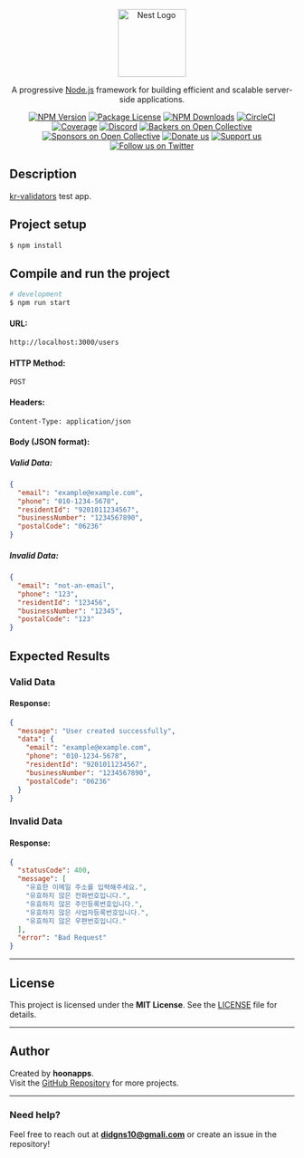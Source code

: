 <p align="center">
  <a href="http://nestjs.com/" target="blank"><img src="https://nestjs.com/img/logo-small.svg" width="120" alt="Nest Logo" /></a>
</p>

[circleci-image]: https://img.shields.io/circleci/build/github/nestjs/nest/master?token=abc123def456
[circleci-url]: https://circleci.com/gh/nestjs/nest

  <p align="center">A progressive <a href="http://nodejs.org" target="_blank">Node.js</a> framework for building efficient and scalable server-side applications.</p>
    <p align="center">
<a href="https://www.npmjs.com/~nestjscore" target="_blank"><img src="https://img.shields.io/npm/v/@nestjs/core.svg" alt="NPM Version" /></a>
<a href="https://www.npmjs.com/~nestjscore" target="_blank"><img src="https://img.shields.io/npm/l/@nestjs/core.svg" alt="Package License" /></a>
<a href="https://www.npmjs.com/~nestjscore" target="_blank"><img src="https://img.shields.io/npm/dm/@nestjs/common.svg" alt="NPM Downloads" /></a>
<a href="https://circleci.com/gh/nestjs/nest" target="_blank"><img src="https://img.shields.io/circleci/build/github/nestjs/nest/master" alt="CircleCI" /></a>
<a href="https://coveralls.io/github/nestjs/nest?branch=master" target="_blank"><img src="https://coveralls.io/repos/github/nestjs/nest/badge.svg?branch=master#9" alt="Coverage" /></a>
<a href="https://discord.gg/G7Qnnhy" target="_blank"><img src="https://img.shields.io/badge/discord-online-brightgreen.svg" alt="Discord"/></a>
<a href="https://opencollective.com/nest#backer" target="_blank"><img src="https://opencollective.com/nest/backers/badge.svg" alt="Backers on Open Collective" /></a>
<a href="https://opencollective.com/nest#sponsor" target="_blank"><img src="https://opencollective.com/nest/sponsors/badge.svg" alt="Sponsors on Open Collective" /></a>
  <a href="https://paypal.me/kamilmysliwiec" target="_blank"><img src="https://img.shields.io/badge/Donate-PayPal-ff3f59.svg" alt="Donate us"/></a>
    <a href="https://opencollective.com/nest#sponsor"  target="_blank"><img src="https://img.shields.io/badge/Support%20us-Open%20Collective-41B883.svg" alt="Support us"></a>
  <a href="https://twitter.com/nestframework" target="_blank"><img src="https://img.shields.io/twitter/follow/nestframework.svg?style=social&label=Follow" alt="Follow us on Twitter"></a>
</p>
  <!--[![Backers on Open Collective](https://opencollective.com/nest/backers/badge.svg)](https://opencollective.com/nest#backer)
  [![Sponsors on Open Collective](https://opencollective.com/nest/sponsors/badge.svg)](https://opencollective.com/nest#sponsor)-->

## Description

[kr-validators](https://github.com/hoonapps/kr-validators) test app.

## Project setup

```bash
$ npm install
```

## Compile and run the project

```bash
# development
$ npm run start

```

#### URL:

```bash
http://localhost:3000/users
```

#### HTTP Method:

`POST`

#### Headers:

```bash
Content-Type: application/json
```

#### Body (JSON format):

##### Valid Data:

```json
{
  "email": "example@example.com",
  "phone": "010-1234-5678",
  "residentId": "9201011234567",
  "businessNumber": "1234567890",
  "postalCode": "06236"
}
```

##### Invalid Data:

```json
{
  "email": "not-an-email",
  "phone": "123",
  "residentId": "123456",
  "businessNumber": "12345",
  "postalCode": "123"
}
```

## Expected Results

### Valid Data

#### Response:

```json
{
  "message": "User created successfully",
  "data": {
    "email": "example@example.com",
    "phone": "010-1234-5678",
    "residentId": "9201011234567",
    "businessNumber": "1234567890",
    "postalCode": "06236"
  }
}
```

### Invalid Data

#### Response:

```json
{
  "statusCode": 400,
  "message": [
    "유효한 이메일 주소를 입력해주세요.",
    "유효하지 않은 전화번호입니다.",
    "유효하지 않은 주민등록번호입니다.",
    "유효하지 않은 사업자등록번호입니다.",
    "유효하지 않은 우편번호입니다."
  ],
  "error": "Bad Request"
}
```

---

## License

This project is licensed under the **MIT License**. See the [LICENSE](./LICENSE) file for details.

---

## Author

Created by **hoonapps**.  
Visit the [GitHub Repository](https://github.com/hoonapps) for more projects.

---

### Need help?

Feel free to reach out at **didgns10@gmali.com** or create an issue in the repository!
